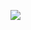 <!--
### Hi there 👋


**shishitao/shishitao** is a ✨ _special_ ✨ repository because its `README.md` (this file) appears on your GitHub profile.

Here are some ideas to get you started:

- 🔭 I’m currently working on ...
- 🌱 I’m currently learning ...
- 👯 I’m looking to collaborate on ...
- 🤔 I’m looking for help with ...
- 💬 Ask me about ...
- 📫 How to reach me: ...
- 😄 Pronouns: ...
- ⚡ Fun fact: ...
-->

<!-- ![](https://github-profile-summary-cards.vercel.app/api/cards/profile-details?username=shishitao&theme=nord_dark) -->

![](https://github-profile-summary-cards.vercel.app/api/cards/profile-details?username=shishitao&theme=default)


